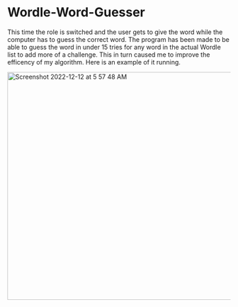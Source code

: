 # Wordle-Word-Guesser
This time the role is switched and the user gets to give the word while the computer has to guess the correct word.
The program has been made to be able to guess the word in under 15 tries for any word in the actual Wordle list to 
add more of a challenge. This in turn caused me to improve the efficency of my algorithm. Here is an example of it running.



<img width="514" alt="Screenshot 2022-12-12 at 5 57 48 AM" src="https://user-images.githubusercontent.com/105519379/207039387-d1ac8874-976b-442b-bfaf-8ab200a0befd.png">
